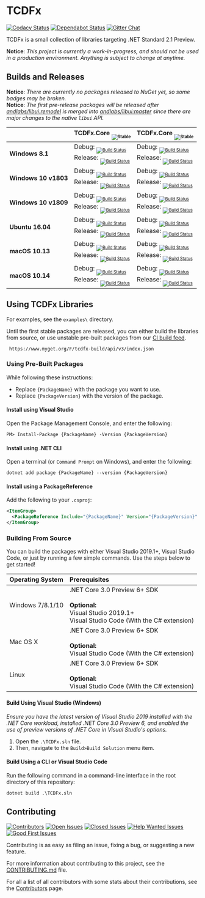 # TCDFx

[![Codacy Status][Badges.Codacy]][Links.Codacy]
[![Dependabot Status][Badges.Dependabot]][Links.Dependabot]
[![Gitter Chat][Badges.Gitter]][Links.Gitter]

TCDFx is a small collection of libraries targeting .NET Standard 2.1 Preview.

<!--TODO: Add a sentence or two to the summary.-->

**Notice**: *This project is currently a work-in-progress, and should not be used in a production environment. Anything is subject to change at anytime.*

## Builds and Releases

**Notice**: *There are currently no packages released to NuGet yet, so some badges may be broken.*  
**Notice**: *The first pre-release packages will be released after [andlabs/libui:remodel](https://github.com/andlabs/libui/tree/remodel) is merged into [andlabs/libui:master](https://github.com/andlabs/libui/tree/master) since there are major changes to the native `libui` API.*

|                      | TCDFx.Core <sub><sub>![Stable][TCDFxCore.Packages.Badge]</sub></sub>                                                                                                                                                                                            | TCDFx.Core <sub><sub>![Stable][TCDFxCore.Packages.Badge]</sub></sub>                                                                                                                                                                                    |
| :------------------- | :-------------------------------------------------------------------------------------------------------------------------------------------------------------------------------------------------------------------------------------------------------------- | :------------------------------------------------------------------------------------------------------------------------------------------------------------------------------------------------------------------------------------------------------ |
| **Windows 8.1**      | Debug: <sub><sub>[![Build Status][TCDFxCore.BuildStatus.Windows81Debug.Badge]][TCDFxCore.BuildStatus.Link]</sub></sub><br/>Release: <sub><sub>[![Build Status][TCDFxCore.BuildStatus.Windows81Release.Badge]][TCDFxCore.BuildStatus.Link]</sub></sub>           | Debug: <sub><sub>[![Build Status][TCDFxUI.BuildStatus.Windows81Debug.Badge]][TCDFxUI.BuildStatus.Link]</sub></sub><br/>Release: <sub><sub>[![Build Status][TCDFxUI.BuildStatus.Windows81Release.Badge]][TCDFxUI.BuildStatus.Link]</sub></sub>           |
| **Windows 10 v1803** | Debug: <sub><sub>[![Build Status][TCDFxCore.BuildStatus.Windows10v1803Debug.Badge]][TCDFxCore.BuildStatus.Link]</sub></sub><br/>Release: <sub><sub>[![Build Status][TCDFxCore.BuildStatus.Windows10v1803Release.Badge]][TCDFxCore.BuildStatus.Link]</sub></sub> | Debug: <sub><sub>[![Build Status][TCDFxUI.BuildStatus.Windows10v1803Debug.Badge]][TCDFxUI.BuildStatus.Link]</sub></sub><br/>Release: <sub><sub>[![Build Status][TCDFxUI.BuildStatus.Windows10v1803Release.Badge]][TCDFxUI.BuildStatus.Link]</sub></sub> |
| **Windows 10 v1809** | Debug: <sub><sub>[![Build Status][TCDFxCore.BuildStatus.Windows10v1809Debug.Badge]][TCDFxCore.BuildStatus.Link]</sub></sub><br/>Release: <sub><sub>[![Build Status][TCDFxCore.BuildStatus.Windows10v1809Release.Badge]][TCDFxCore.BuildStatus.Link]</sub></sub> | Debug: <sub><sub>[![Build Status][TCDFxUI.BuildStatus.Windows10v1809Debug.Badge]][TCDFxUI.BuildStatus.Link]</sub></sub><br/>Release: <sub><sub>[![Build Status][TCDFxUI.BuildStatus.Windows10v1809Release.Badge]][TCDFxUI.BuildStatus.Link]</sub></sub> |
| **Ubuntu 16.04**     | Debug: <sub><sub>[![Build Status][TCDFxCore.BuildStatus.Ubuntu1604Debug.Badge]][TCDFxCore.BuildStatus.Link]</sub></sub><br/>Release: <sub><sub>[![Build Status][TCDFxCore.BuildStatus.Ubuntu1604Release.Badge]][TCDFxCore.BuildStatus.Link]</sub></sub>         | Debug: <sub><sub>[![Build Status][TCDFxUI.BuildStatus.Ubuntu1604Debug.Badge]][TCDFxUI.BuildStatus.Link]</sub></sub><br/>Release: <sub><sub>[![Build Status][TCDFxUI.BuildStatus.Ubuntu1604Release.Badge]][TCDFxUI.BuildStatus.Link]</sub></sub>         |
| **macOS 10.13**      | Debug: <sub><sub>[![Build Status][TCDFxCore.BuildStatus.macOS1013Debug.Badge]][TCDFxCore.BuildStatus.Link]</sub></sub><br/>Release: <sub><sub>[![Build Status][TCDFxCore.BuildStatus.macOS1013Release.Badge]][TCDFxCore.BuildStatus.Link]</sub></sub>           | Debug: <sub><sub>[![Build Status][TCDFxUI.BuildStatus.macOS1013Debug.Badge]][TCDFxUI.BuildStatus.Link]</sub></sub><br/>Release: <sub><sub>[![Build Status][TCDFxUI.BuildStatus.macOS1013Release.Badge]][TCDFxUI.BuildStatus.Link]</sub></sub>           |
| **macOS 10.14**      | Debug: <sub><sub>[![Build Status][TCDFxCore.BuildStatus.macOS1014Debug.Badge]][TCDFxCore.BuildStatus.Link]</sub></sub><br/>Release: <sub><sub>[![Build Status][TCDFxCore.BuildStatus.macOS1014Release.Badge]][TCDFxCore.BuildStatus.Link]</sub></sub>           | Debug: <sub><sub>[![Build Status][TCDFxUI.BuildStatus.macOS1014Debug.Badge]][TCDFxUI.BuildStatus.Link]</sub></sub><br/>Release: <sub><sub>[![Build Status][TCDFxUI.BuildStatus.macOS1014Release.Badge]][TCDFxUI.BuildStatus.Link]</sub></sub>           |

## Using TCDFx Libraries

For examples, see the `examples\` directory.

Until the first stable packages are released, you can either build the libraries from source, or use unstable pre-built packages from our [CI build feed](https://www.myget.org/feed/Details/tcdfx-build).

```
 https://www.myget.org/F/tcdfx-build/api/v3/index.json
```

### Using Pre-Built Packages

While following these instructions:

  * Replace `{PackageName}` with the package you want to use.  
  * Replace `{PackageVersion}` with the version of the package.

#### Install using Visual Studio

Open the Package Management Console, and enter the following:

```
PM> Install-Package {PackageName} -Version {PackageVersion}
```

#### Install using .NET CLI

Open a terminal (or `Command Prompt` on Windows), and enter the following:

```
dotnet add package {PackageName} --version {PackageVersion}
```

#### Install using a PackageReference

Add the following to your `.csproj`:

```xml
<ItemGroup>
  <PackageReference Include="{PackageName}" Version="{PackageVersion}" />
</ItemGroup>
```

### Building From Source

You can build the packages with either Visual Studio 2019.1+, Visual Studio Code, or just by running a few simple commands. Use the steps below to get started!

| Operating System | Prerequisites                                                                                                                                             |
| :--------------- | :-------------------------------------------------------------------------------------------------------------------------------------------------------- |
| Windows 7/8.1/10 | .NET Core 3.0 Preview 6+ SDK<br/><br/>**Optional:**<br/>Visual Studio 2019.1+<br/>Visual Studio Code (With the C# extension)                              |
| Mac OS X         | .NET Core 3.0 Preview 6+ SDK<br/><br/>**Optional:**<br/>Visual Studio Code (With the C# extension)                                                        |
| Linux            | .NET Core 3.0 Preview 6+ SDK<br/><br/>**Optional:**<br/>Visual Studio Code (With the C# extension)                                                        |

#### Build Using Visual Studio (Windows)

*Ensure you have the latest version of Visual Studio 2019 installed with the .NET Core
workload, installed .NET Core 3.0 Preview 6, and enabled the use of preview versions of
.NET Core in Visual Studio's options.*

  1. Open the `.\TCDFx.sln` file.
  2. Then, navigate to the `Build>Build Solution` menu item.

#### Build Using a CLI or Visual Studio Code

Run the following command in a command-line interface in the root directory of this repository:

```
dotnet build .\TCDFx.sln
```

## Contributing

[![Contributors][Badges.Contributors]][Links.Contributors]
[![Open Issues][Badges.Issues.Open]][Links.Issues.Open]
[![Closed Issues][Badges.Issues.Closed]][Links.Issues.Closed]
[![Help Wanted Issues][Badges.Issues.HelpWanted]][Links.Issues.HelpWanted]
[![Good First Issues][Badges.Issues.GoodFirstIssue]][Links.Issues.GoodFirstIssue]

Contributing is as easy as filing an issue, fixing a bug, or suggesting a new feature.

For more information about contributing to this project, see the [CONTRIBUTING.md][Links.Contributing] file.

For all a list of all contributors with some stats about their contributions, see the [Contributors][Links.Contributors] page.

[Badges.Codacy]: https://api.codacy.com/project/badge/Grade/2140aa3a23a848a28391aa3c778b9526
[Badges.Dependabot]: https://api.dependabot.com/badges/status?host=github&repo=tom-corwin/tcdfx
[Badges.Gitter]: https://badgen.net/badge/chat/on%20gitter/cyan
[Links.Codacy]: https://www.codacy.com/app/tom-corwin/tcdfx?utm_source=github.com&amp;utm_medium=referral&amp;utm_content=tom-corwin/tcdfx&amp;utm_campaign=Badge_Grade
[Links.Dependabot]: https://api.dependabot.com/badges/status?host=github&repo=tom-corwin/tcdfx
[Links.Gitter]: https://gitter.im/tom-corwin/tcdfx?utm_source=badge&utm_medium=badge&utm_campaign=pr-badge
[TCDFxCore.BuildStatus.Windows10v1809Debug.Badge]: https://dev.azure.com/tom-corwin/tcdfx-build/_apis/build/status/TCDFx.Core?branchName=master&jobName=Windows10v1809Debug
[TCDFxCore.BuildStatus.Windows10v1809Release.Badge]: https://dev.azure.com/tom-corwin/tcdfx-build/_apis/build/status/TCDFx.Core?branchName=master&jobName=Windows10v1809Release
[TCDFxCore.BuildStatus.Windows10v1803Debug.Badge]: https://dev.azure.com/tom-corwin/tcdfx-build/_apis/build/status/TCDFx.Core?branchName=master&jobName=Windows10v1803Debug
[TCDFxCore.BuildStatus.Windows10v1803Release.Badge]: https://dev.azure.com/tom-corwin/tcdfx-build/_apis/build/status/TCDFx.Core?branchName=master&jobName=Windows10v1803Release
[TCDFxCore.BuildStatus.Windows81Debug.Badge]: https://dev.azure.com/tom-corwin/tcdfx-build/_apis/build/status/TCDFx.Core?branchName=master&jobName=Windows81Debug
[TCDFxCore.BuildStatus.Windows81Release.Badge]: https://dev.azure.com/tom-corwin/tcdfx-build/_apis/build/status/TCDFx.Core?branchName=master&jobName=Windows81Release
[TCDFxCore.BuildStatus.Ubuntu1604Debug.Badge]: https://dev.azure.com/tom-corwin/tcdfx-build/_apis/build/status/TCDFx.Core?branchName=master&jobName=Ubuntu1604Debug
[TCDFxCore.BuildStatus.Ubuntu1604Release.Badge]: https://dev.azure.com/tom-corwin/tcdfx-build/_apis/build/status/TCDFx.Core?branchName=master&jobName=Ubuntu1604Release
[TCDFxCore.BuildStatus.macOS1013Debug.Badge]: https://dev.azure.com/tom-corwin/tcdfx-build/_apis/build/status/TCDFx.Core?branchName=master&jobName=macOS1013Debug
[TCDFxCore.BuildStatus.macOS1013Release.Badge]: https://dev.azure.com/tom-corwin/tcdfx-build/_apis/build/status/TCDFx.Core?branchName=master&jobName=macOS1013Release
[TCDFxCore.BuildStatus.macOS1014Debug.Badge]: https://dev.azure.com/tom-corwin/tcdfx-build/_apis/build/status/TCDFx.Core?branchName=master&jobName=macOS1014Debug
[TCDFxCore.BuildStatus.macOS1014Release.Badge]: https://dev.azure.com/tom-corwin/tcdfx-build/_apis/build/status/TCDFx.Core?branchName=master&jobName=macOS1014Release
[TCDFxUI.BuildStatus.Windows10v1809Debug.Badge]: https://dev.azure.com/tom-corwin/tcdfx-build/_apis/build/status/TCDFx.UI?branchName=master&jobName=Windows10v1809Debug
[TCDFxUI.BuildStatus.Windows10v1809Release.Badge]: https://dev.azure.com/tom-corwin/tcdfx-build/_apis/build/status/TCDFx.UI?branchName=master&jobName=Windows10v1809Release
[TCDFxUI.BuildStatus.Windows10v1803Debug.Badge]: https://dev.azure.com/tom-corwin/tcdfx-build/_apis/build/status/TCDFx.UI?branchName=master&jobName=Windows10v1803Debug
[TCDFxUI.BuildStatus.Windows10v1803Release.Badge]: https://dev.azure.com/tom-corwin/tcdfx-build/_apis/build/status/TCDFx.UI?branchName=master&jobName=Windows10v1803Release
[TCDFxUI.BuildStatus.Windows81Debug.Badge]: https://dev.azure.com/tom-corwin/tcdfx-build/_apis/build/status/TCDFx.UI?branchName=master&jobName=Windows81Debug
[TCDFxUI.BuildStatus.Windows81Release.Badge]: https://dev.azure.com/tom-corwin/tcdfx-build/_apis/build/status/TCDFx.UI?branchName=master&jobName=Windows81Release
[TCDFxUI.BuildStatus.Ubuntu1604Debug.Badge]: https://dev.azure.com/tom-corwin/tcdfx-build/_apis/build/status/TCDFx.UI?branchName=master&jobName=Ubuntu1604Debug
[TCDFxUI.BuildStatus.Ubuntu1604Release.Badge]: https://dev.azure.com/tom-corwin/tcdfx-build/_apis/build/status/TCDFx.UI?branchName=master&jobName=Ubuntu1604Release
[TCDFxUI.BuildStatus.macOS1013Debug.Badge]: https://dev.azure.com/tom-corwin/tcdfx-build/_apis/build/status/TCDFx.UI?branchName=master&jobName=macOS1013Debug
[TCDFxUI.BuildStatus.macOS1013Release.Badge]: https://dev.azure.com/tom-corwin/tcdfx-build/_apis/build/status/TCDFx.UI?branchName=master&jobName=macOS1013Release
[TCDFxUI.BuildStatus.macOS1014Debug.Badge]: https://dev.azure.com/tom-corwin/tcdfx-build/_apis/build/status/TCDFx.UI?branchName=master&jobName=macOS1014Debug
[TCDFxUI.BuildStatus.macOS1014Release.Badge]: https://dev.azure.com/tom-corwin/tcdfx-build/_apis/build/status/TCDFx.UI?branchName=master&jobName=macOS1014Release
[TCDFxCore.BuildStatus.Link]: https://dev.azure.com/tom-corwin/tcdfx-build/_build/latest?definitionId=15&branchName=master
[TCDFxUI.BuildStatus.Link]: https://dev.azure.com/tom-corwin/tcdfx-build/_build/latest?definitionId=16&branchName=master
[TCDFxCore.Packages.Badge]: https://badgen.net/nuget/v/TCDFx.Core?color=blue&label=stable
[TCDFxUI.Packages.Badge]: https://badgen.net/nuget/v/TCDFx.UI?color=blue&label=stable
[Badges.Contributors]: https://badgen.net/github/contributors/tom-corwin/tcdfx
[Badges.Issues.Open]: https://badgen.net/github/open-issues/tom-corwin/tcdfx/
[Badges.Issues.Closed]: https://badgen.net/github/closed-issues/tom-corwin/tcdfx/
[Badges.Issues.HelpWanted]: https://badgen.net/github/label-issues/tom-corwin/tcdfx/help%20wanted/open
[Badges.Issues.GoodFirstIssue]: https://badgen.net/github/label-issues/tom-corwin/tcdfx/good%20first%20issue/open
[Links.Contributors]: https://github.com/tom-corwin/tcdfx/graphs/contributors
[Links.Issues.Open]: https://github.com/tom-corwin/tcdfx/issues?&q=is%3Aissue+is%3Aopen
[Links.Issues.Closed]: https://github.com/tom-corwin/tcdfx/issues?&q=is%3Aissue+is%3Aclosed
[Links.Issues.HelpWanted]: https://github.com/tom-corwin/tcdfx/issues?q=is%3Aissue+is%3Aopen+label%3A%22help+wanted%22
[Links.Issues.GoodFirstIssue]: https://github.com/tom-corwin/tcdfx/issues?q=is%3Aissue+is%3Aopen+label%3A%22good+first+issue%22
[Links.Contributing]: https://github.com/tom-corwin/tcdfx/blob/master/CONTRIBUTING.md